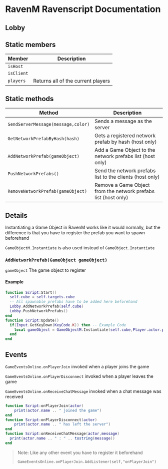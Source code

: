 # RavenM Ravenscript Documentation


Lobby
-------------
## Static members

| Member | Description                    |
| ------------- | ------------------------------ |
| `isHost`      |    |
| `isClient`      |    |
| `players`      |   Returns all of the current players |
## Static methods

| Method | Description                    |
| ------------- | ------------------------------ |
| `SendServerMessage(message,color)`      | Sends a message as the server      |
| `GetNetworkPrefabByHash(hash)`   | Gets a registered network prefab by hash (host only)   |
| `AddNetworkPrefab(gameObject)`   | Add a Game Object to the network prefabs list (host only)   |
| `PushNetworkPrefabs()`   | Send the network prefabs list to the clients (host only)   |
| `RemoveNetworkPrefab(gameObject)`   | Remove a Game Object from the network prefabs list (host only)   |

## Details
Instantiating a Game Object in RavenM works like it would normally, but the difference is that you have to register the prefab you want to spawn beforehand

`GameObjectM.Instantiate` is also used instead of `GameObject.Instantiate`

### `AddNetworkPrefab(GameObject gameObject)`


`gameObject` The game object to register


#### Example
```lua
function Script:Start()
  self.cube = self.targets.cube
  -- All spawnable prefabs have to be added here beforehand
  Lobby.AddNetworkPrefab(self.cube)
  Lobby.PushNetworkPrefabs() 
end
function Script:Update()
  if(Input.GetKeyDown(KeyCode.K)) then -- Example Code
    local gameObject = GameObjectM.Instantiate(self.cube,Player.actor.position,Quaternion.identity)
  end
end
```
## Events

`GameEventsOnline.onPlayerJoin` invoked when a player joins the game

`GameEventsOnline.onPlayerDisconnect` invoked when a player leaves the game

`GameEventsOnline.onReceiveChatMessage` invoked when a chat message was received

```lua
function Script:onPlayerJoin(actor)
	print(actor.name .. " joined the game")
end
function Script:onPlayerDisconnect(actor)
	print(actor.name .. " has left the server")
end
function Script:onReceiveChatMessage(actor,message)
  print(actor.name .. " : " .. tostring(message))
end

```
> Note: Like any other event you have to register it beforehand 
> 
> ```GameEventsOnline.onPlayerJoin.AddListener(self,"onPlayerJoin")```





